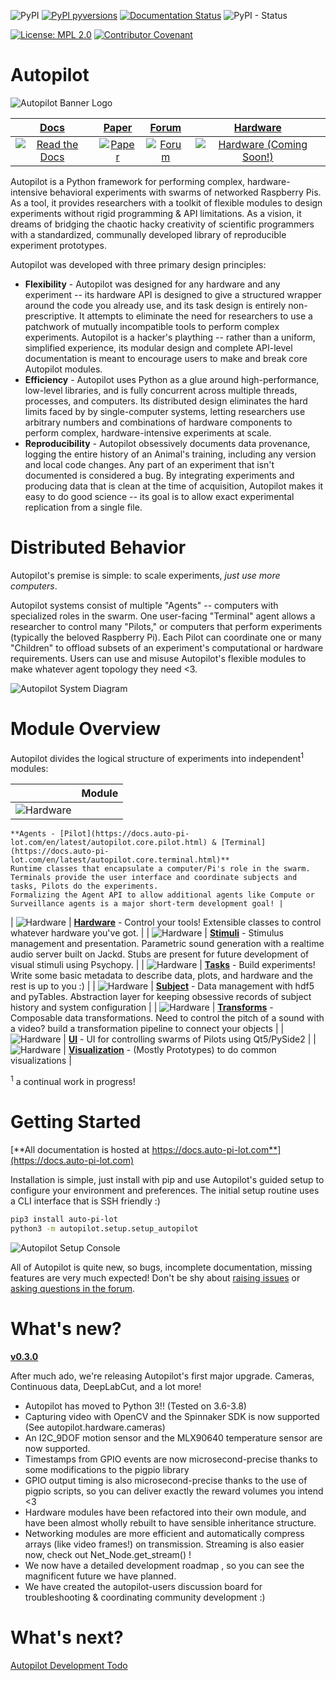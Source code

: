 ![PyPI](https://img.shields.io/pypi/v/auto-pi-lot)
[![PyPI pyversions](https://img.shields.io/pypi/pyversions/auto-pi-lot)](https://pypi.org/project/auto-pi-lot/)
[![Documentation Status](https://readthedocs.org/projects/auto-pi-lot/badge/?version=latest)](https://docs.auto-pi-lot.com/en/latest/?badge=latest)
![PyPI - Status](https://img.shields.io/pypi/status/auto-pi-lot)

[![License: MPL 2.0](https://img.shields.io/badge/License-MPL%202.0-brightgreen.svg)](https://opensource.org/licenses/MPL-2.0)
[![Contributor Covenant](https://img.shields.io/badge/Contributor%20Covenant-v2.0%20adopted-ff69b4.svg)](code_of_conduct.md) 


# Autopilot

![Autopilot Banner Logo](docs/_images/autopilot_logo_banner.png)

| [Docs](https://docs.auto-pi-lot.com) | [Paper](https://www.biorxiv.org/content/10.1101/807693v1) | [Forum](https://groups.google.com/forum/#!forum/autopilot-users) | [Hardware](https://auto-pi-lot.com/hardware/) |
| :-: | :-: | :-: | :-: |
| [![Read the Docs](docs/_images/docs_link.png)](https://docs.auto-pi-lot.com) | [![Paper](docs/_images/paper_link.png)](https://www.biorxiv.org/content/10.1101/807693v1)  | [![Forum](docs/_images/discussion_link.png)](https://groups.google.com/forum/#!forum/autopilot-users) | [![Hardware (Coming Soon!)](docs/_images/hardware_link_construction.png)](https://auto-pi-lot.com/hardware)

Autopilot is a Python framework for performing complex, hardware-intensive behavioral experiments with swarms of networked Raspberry Pis. 
As a tool, it provides researchers with a toolkit of flexible modules to design experiments without rigid programming & API limitations. 
As a vision, it dreams of bridging the chaotic hacky creativity of scientific programmers with a standardized, 
communally developed library of reproducible experiment prototypes.

Autopilot was developed with three primary design principles:

* **Flexibility** - Autopilot was designed for any hardware and any experiment -- 
  its hardware API is designed to give a structured wrapper around the code you already use, and its task design is
  entirely non-prescriptive. It attempts to eliminate the need for researchers to use a patchwork of mutually incompatible tools to perform complex
  experiments. Autopilot is a hacker's plaything -- rather than a uniform, simplified experience,
  its modular design and complete API-level documentation is meant to encourage users to make and break core Autopilot modules.
* **Efficiency** - Autopilot uses Python as a glue around high-performance, low-level libraries,
  and is fully concurrent across multiple threads, processes, and computers. Its distributed
  design eliminates the hard limits faced by by single-computer
  systems, letting researchers use arbitrary numbers and combinations of hardware components
  to perform complex, hardware-intensive experiments at scale.
* **Reproducibility** - Autopilot obsessively documents data provenance,
  logging the entire history of an Animal's training, including any version and local
  code changes. Any part of an experiment that isn't documented is considered a bug. By integrating experiments and producing data that is
  clean at the time of acquisition, Autopilot makes it easy to do good science -- its goal is to allow
  exact experimental replication from a single file. 

# Distributed Behavior

Autopilot's premise is simple: to scale experiments, *just use more computers*.

Autopilot systems consist of multiple "Agents" -- computers with specialized roles in the swarm.
One user-facing "Terminal" agent allows a researcher to control many "Pilots," or computers that perform experiments (typically the beloved Raspberry Pi).
Each Pilot can coordinate one or many "Children" to offload subsets of an experiment's computational or hardware requirements.
Users can use and misuse Autopilot's flexible modules to make whatever agent topology they need <3. 

![Autopilot System Diagram](docs/_images/whole_system_black.png)

# Module Overview

Autopilot divides the logical structure of experiments into independent<sup>1</sup> modules:

| | Module |
| :-: | --- |
| ![Hardware](docs/_images/icon_agent.png) | 
    **Agents - [Pilot](https://docs.auto-pi-lot.com/en/latest/autopilot.core.pilot.html) & [Terminal](https://docs.auto-pi-lot.com/en/latest/autopilot.core.terminal.html)** 
    Runtime classes that encapsulate a computer/Pi's role in the swarm. Terminals provide the user interface and coordinate subjects and tasks, Pilots do the experiments. 
    Formalizing the Agent API to allow additional agents like Compute or Surveillance agents is a major short-term development goal! |
| ![Hardware](docs/_images/icon_hardware.png) | 
    **[Hardware](https://docs.auto-pi-lot.com/en/latest/autopilot.hardware.html)** - 
    Control your tools! Extensible classes to control whatever hardware you've got. |
| ![Hardware](docs/_images/icon_stim.png) | 
    **[Stimuli](https://docs.auto-pi-lot.com/en/latest/autopilot.stim.html)** - 
    Stimulus management and presentation. Parametric sound generation with a realtime audio server built on Jackd. Stubs are present for future development of visual stimuli using Psychopy. |
| ![Hardware](docs/_images/icon_task.png) | 
    **[Tasks](https://docs.auto-pi-lot.com/en/latest/autopilot.tasks.html)** - Build experiments! Write some basic metadata to describe data, plots, and hardware and the rest is up to you :)  |
| ![Hardware](docs/_images/icon_data.png) | 
    **[Subject](https://docs.auto-pi-lot.com/en/latest/autopilot.core.subject.html)** - Data management with hdf5 and pyTables. Abstraction layer for keeping obsessive records of subject history and system configuration |
| ![Hardware](docs/_images/icon_transform.png) | 
    **[Transforms](https://docs.auto-pi-lot.com/en/latest/autopilot.transform.html)** - Composable data transformations. Need to control the pitch of a sound with a video? build a transformation pipeline to connect your objects |
| ![Hardware](docs/_images/icon_gui.png) | **[UI](https://docs.auto-pi-lot.com/en/latest/autopilot.core.gui.html)** - UI for controlling swarms of Pilots using Qt5/PySide2 |
| ![Hardware](docs/_images/icon_viz.png) | **[Visualization](https://docs.auto-pi-lot.com/en/latest/autopilot.viz.html)** - (Mostly Prototypes) to do common visualizations |



<sup>1</sup> a continual work in progress!
# Getting Started

[**All documentation is hosted at https://docs.auto-pi-lot.com**](https://docs.auto-pi-lot.com)

Installation is simple, just install with pip and use Autopilot's guided setup to configure your environment and preferences.
The initial setup routine uses a CLI interface that is SSH friendly :)

```bash
pip3 install auto-pi-lot
python3 -m autopilot.setup.setup_autopilot
```

![Autopilot Setup Console](docs/_images/installer.png)

All of Autopilot is quite new, so bugs, incomplete documentation, missing features are very much expected! Don't be shy about
[raising issues](https://github.com/wehr-lab/autopilot/issues) or [asking questions in the forum](https://groups.google.com/forum/#!forum/autopilot-users).



# What's new?

**[v0.3.0](https://docs.auto-pi-lot.com/en/latest/changelog/v0.3.0.html#changelog-v030)**

After much ado, we're releasing Autopilot's first major upgrade. Cameras, Continuous data, DeepLabCut, and a lot more!

- Autopilot has moved to Python 3!! (Tested on 3.6-3.8)
- Capturing video with OpenCV and the Spinnaker SDK is now supported (See autopilot.hardware.cameras)
- An I2C_9DOF motion sensor and the MLX90640 temperature sensor are now supported.
- Timestamps from GPIO events are now microsecond-precise thanks to some modifications to the pigpio library
- GPIO output timing is also microsecond-precise thanks to the use of pigpio scripts, so you can deliver exactly the reward volumes you intend <3
- Hardware modules have been refactored into their own module, and have been almost wholly rebuilt to have sensible inheritance structure.
- Networking modules are more efficient and automatically compress arrays (like video frames!) on transmission. Streaming is also easier now, check out Net_Node.get_stream() !
- We now have a detailed development roadmap , so you can see the magnificent future we have planned.
- We have created the autopilot-users discussion board for troubleshooting & coordinating community development :)


# What's next?

[Autopilot Development Todo](https://docs.auto-pi-lot.com/en/latest/todo.html)
